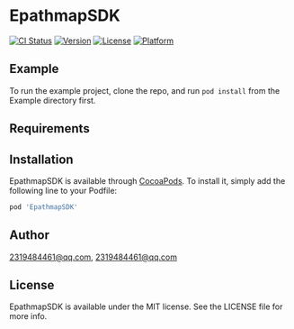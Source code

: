 # EpathmapSDK

[![CI Status](http://img.shields.io/travis/2319484461@qq.com/EpathmapSDK.svg?style=flat)](https://travis-ci.org/2319484461@qq.com/EpathmapSDK)
[![Version](https://img.shields.io/cocoapods/v/EpathmapSDK.svg?style=flat)](http://cocoapods.org/pods/EpathmapSDK)
[![License](https://img.shields.io/cocoapods/l/EpathmapSDK.svg?style=flat)](http://cocoapods.org/pods/EpathmapSDK)
[![Platform](https://img.shields.io/cocoapods/p/EpathmapSDK.svg?style=flat)](http://cocoapods.org/pods/EpathmapSDK)

## Example

To run the example project, clone the repo, and run `pod install` from the Example directory first.

## Requirements

## Installation

EpathmapSDK is available through [CocoaPods](http://cocoapods.org). To install
it, simply add the following line to your Podfile:

```ruby
pod 'EpathmapSDK'
```

## Author

2319484461@qq.com, 2319484461@qq.com

## License

EpathmapSDK is available under the MIT license. See the LICENSE file for more info.
